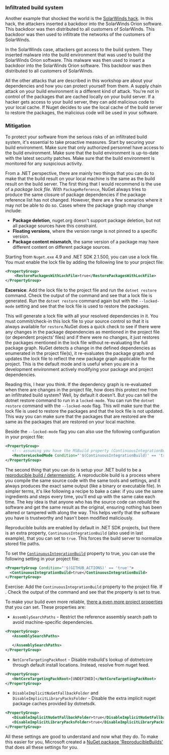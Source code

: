 ### Infiltrated build system
Another example that shocked the world is the [SolarWinds hack](https://www.techtarget.com/whatis/feature/SolarWinds-hack-explained-Everything-you-need-to-know). In this hack, the attackers inserted a backdoor into the SolarWinds Orion software. This backdoor was then distributed to all customers of SolarWinds. This backdoor was then used to infiltrate the networks of the customers of SolarWinds.

In the SolarWinds case, attackers got access to the build system. They inserted malware into the build environment that was used to build the SolarWinds Orion software. This malware was then used to insert a backdoor into the SolarWinds Orion software. This backdoor was then distributed to all customers of SolarWinds.

All the other attacks that are described in this workshop are about your dependencies and how you can protect yourself from them. A supply chain attack on your build environment is a different kind of attack. You're not in control of the packages that are cached locally on your build server. If a hacker gets access to your build server, they can add malicious code to your local cache. If Nuget decides to use the local cache of the build server to restore the packages, the malicious code will be used in your software.

### Mitigation
To protect your software from the serious risks of an infiltrated build system, it's essential to take proactive measures. Start by securing your build environment. Make sure that only authorized personnel have access to the build environment. Make sure that the build environment is up-to-date with the latest security patches. Make sure that the build environment is monitored for any suspicious activity.

From a .NET perspective, there are mainly two things that you can do to make that the build result on your local machine is the same as the build result on the build server.
The first thing that I would recommend is the use of a *package lock file*. With `PackageReference`, NuGet always tries to produce the same closure of package dependencies if the package reference list has not changed. However, there are a few scenarios where it may not be able to do so. Cases where the package graph may change include:
- **Package deletion**, nuget.org doesn't support package deletion, but not all package sources have this constraint.
- **Floating versions**, where the version range is not pinned to a specific version.
- **Package content mismatch**, the same version of a package may have different content on different package sources.

Starting from `Nuget.exe` 4.9 and .NET SDK 2.1.500, you can use a lock file. 
You must enable the lock file by adding the following line to your project file:
```XML
<PropertyGroup>
    <RestorePackagesWithLockFile>true</RestorePackagesWithLockFile>
</PropertyGroup>
```

**Excersice**: Add the lock file to the project file and run the `dotnet restore` command. Check the output of the command and see that a lock file is generated. Run the `dotnet restore` command again but with the `--locked-mode` setting and see that the lock file is used to restore the packages.

This will generate a lock file with all your resolved dependencies in it. You must commit/check-in this lock file to your source control so that it is always available for `restore`.NuGet does a quick check to see if there were any changes in the package dependencies as mentioned in the project file (or dependent projects’ files) and if there were no changes, it just restores the packages mentioned in the lock file without re-evaluating the full package graph. NuGet detects a change in the defined dependencies as enumerated in the project file(s), it re-evaluates the package graph and updates the lock file to reflect the new package graph applicable for the project. This is the default mode and is useful when you are in a development environment actively modifying your package and project dependencies.

Reading this, I hear you think. If the dependency graph is re-evaluated when there are changes in the project file, how does this protect me from an infiltrated build system? Well, by default it doesn't. But you can tell the dotnet restore command to run in a `locked-mode`. You can run the `dotnet restore` command with the `--locked-mode` flag. This will make sure that the lock file is used to restore the packages and that the lock file is not updated. This way you can make sure that the packages that are restored are the same as the packages that are restored on your local machine.

Beside the `--locked-mode` flag you can also use the following configuration in your project file:
```XML
<PropertyGroup>
   <!-- assuming you have the MSBuild property (ContinuousIntegrationBuild) set to true -->
   <RestoreLockedMode Condition="'$(ContinuousIntegrationBuild)' == 'true'">true</RestoreLockedMode>
</PropertyGroup>
```

The second thing that you can do is setup your .NET build to be a [reproducible build / determenistic](https://reproducible-builds.org/). A reproducible build is a process where you compile the same source code with the same tools and settings, and it always produces the exact same output (like a binary or executable file). In simpler terms, it's like following a recipe to bake a cake: if you use the same ingredients and steps every time, you'll end up with the same cake each time. The key idea is that anyone who has the source code can rebuild the software and get the same result as the original, ensuring nothing has been altered or tampered with along the way. This helps verify that the software you have is trustworthy and hasn't been modified maliciously.

Reproducible builds are enabled by default in .NET SDK projects, but there is an extra property, `ContinuousIntegrationBuild` (also used in last example), that you can set to `true`. This forces the build server to normalize stored file paths.

To set the [`ContinuousIntegrationBuild`](https://learn.microsoft.com/en-us/dotnet/core/project-sdk/msbuild-props#continuousintegrationbuild) property to true, you can use the following setting in your project file:
```XML
<PropertyGroup Condition="'$(GITHUB_ACTIONS)' == 'true'">
  <ContinuousIntegrationBuild>true</ContinuousIntegrationBuild>
</PropertyGroup>
```

Exercise: Add the `ContinuousIntegrationBuild` property to the project file. If . Check the output of the command and see that the property is set to true.

To make your build even more reliable, [there a even more project properties](https://github.com/dotnet/reproducible-builds/blob/main/Documentation/Reproducible-MSBuild/Techniques/toc.md) that you can set. These properties are:

- `AssemblySearchPaths` - Restrict the reference assembly search path to avoid machine-specific dependencies.
```XML
<PropertyGroup>
   <AssemblySearchPaths>

   </AssemblySearchPaths>
</PropertyGroup>
```

- `NetCoreTargetingPackRoot` - Disable msbuild's lookup of dotnetcore through default install locations. Instead, resolve from nuget feed.
```XML
<PropertyGroup>
   <NetCoreTargetingPackRoot>[UNDEFINED]</NetCoreTargetingPackRoot>
</PropertyGroup>
```

- `DisableImplicitNuGetFallbackFolder` and `DisableImplicitLibraryPacksFolder` - Disable the extra implicit nuget package caches provided by dotnetsdk.
```XML
<PropertyGroup>
   <DisableImplicitNuGetFallbackFolder>true</DisableImplicitNuGetFallbackFolder>
   <DisableImplicitLibraryPacksFolder>true</DisableImplicitLibraryPacksFolder>
</PropertyGroup>
```

All these settings are good to understand and now what they do. To make this easier for you, Microsoft created a [NuGet package 'ReproducibleBuilds'](https://github.com/dotnet/reproducible-builds/tree/main) that does all these settings for you.
